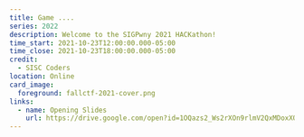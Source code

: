 ```yaml
---
title: Game ....
series: 2022
description: Welcome to the SIGPwny 2021 HACKathon!
time_start: 2021-10-23T12:00:00.000-05:00
time_close: 2021-10-23T18:00:00.000-05:00
credit:
  - SISC Coders
location: Online
card_image:
  foreground: fallctf-2021-cover.png
links:
  - name: Opening Slides
    url: https://drive.google.com/open?id=1OQazs2_Ws2rXOn9rlmV2QxMDoxXQAtlEEiWeLienVu4
---
```

